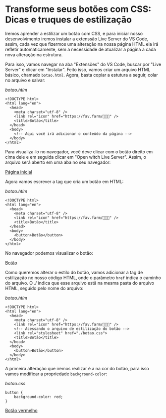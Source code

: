 # Transforme seus botões com CSS: Dicas e truques de estilização

Iremos aprender a estilizar um botão com CSS, e para iniciar nosso desenvolvimento iremos instalar a extenssão Live Server do VS Code, assim, cada vez que fizermos uma alteração na nossa página HTML ela irá refletir automaticamente, sem a necessidade de atualizar a página a cada nova alteração na estrutura.

Para isso, vamos navegar na aba "Extensões" do VS Code, buscar por "Live Server" e clicar em "Instalar". Feito isso, vamos criar um arquivo HTML básico, chamado `botao.html`. Agora, basta copiar a estutura a seguir, colar no arquivo e salvar:

_botao.htlm_
```
<!DOCTYPE html>
<html lang="en">
  <head>
    <meta charset="utf-8" />
    <link rel="icon" href="https://fav.farm/👩🏾‍💻" />
    <title>Botão</title>
  </head>
  <body>
    <!-- Aqui você irá adicionar o conteúdo da página -->
  </body>
</html>
```

Para visualiza-lo no navegador, você deve clicar com o botão direito em cima dele e em seguida clicar em "Open witch Live Server". Assim, o arquivo será aberto em uma aba no seu navegador:

[Página inicial](blog-posts/css/assets/b1.png)

Agora vamos escrever a tag que cria um botão em HTML:

_botao.htlm_
```
<!DOCTYPE html>
<html lang="en">
  <head>
    <meta charset="utf-8" />
    <link rel="icon" href="https://fav.farm/👩🏾‍💻" />
    <title>Botão</title>
  </head>
  <body>
    <button>Botão</button>
  </body>
</html>
```

No navegador podemos visualizar o botão:

[Botão](blog-posts/css/assets/b2.png)

Como queremos alterar o estilo do botão, vamos adicionar a tag de estilização no nosso código HTML, onde o parâmetro `href` indica o caminho do arquivo. O ./ indica que esse arquivo estã na mesma pasta do arquivo HTML, seguido pelo nome do arquivo:

_botao.htlm_
```
<!DOCTYPE html>
<html lang="en">
  <head>
    <meta charset="utf-8" />
    <link rel="icon" href="https://fav.farm/👩🏾‍💻" />
    <!-- Acessando o arquivo de estilização do botão -->
    <link rel="stylesheet" href="./botao.css">
    <title>Botão</title>
  </head>
  <body>
    <button>Botão</button>
  </body>
</html>
```

A primeira alteração que iremos realizar é a na cor do botão, para isso vamos modificar a propriedade `background-color`:

_botao.css_
```
button {
    background-color: red;
}
```

[Botão vermelho](blog-posts/css/assets/b3.png)